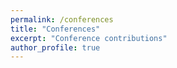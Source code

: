 ```yaml
---
permalink: /conferences
title: "Conferences"
excerpt: "Conference contributions"
author_profile: true
---
```





